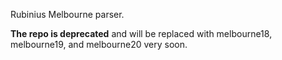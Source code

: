 Rubinius Melbourne parser.

**The repo is deprecated** and will be replaced with melbourne18, melbourne19, and melbourne20 very soon.
